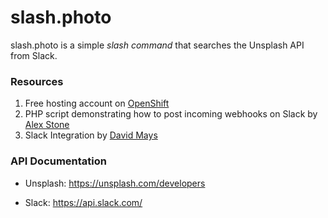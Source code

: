 # slash.photo

slash.photo is a simple *slash command* that searches the Unsplash API from Slack. 

### Resources

1. Free hosting account on [OpenShift](https://www.openshift.com/pricing/index.html)
2. PHP script demonstrating how to post incoming webhooks on Slack by [Alex Stone](https://gist.github.com/alexstone/9319715)
3. Slack Integration by [David Mays](https://github.com/davidmays/slack-integration)

### API Documentation

- Unsplash: https://unsplash.com/developers

- Slack: https://api.slack.com/

